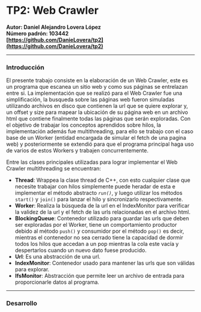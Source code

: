 # TP2: Web Crawler #  
**Autor: Daniel Alejandro Lovera López**  
**Número padrón: 103442**  
**[https://github.com/DanieLovera/tp2](https://github.com/DanieLovera/tp2)**  

---
### Introducción ###  
El presente trabajo consiste en la elaboración de un Web Crawler, este es un programa que escanea un sitio web y como sus páginas se entrelazan entre si. La implementación que se realizó para el Web Crawler fue una simplificación, la busqueda sobre las páginas web fueron simuladas utilizando archivos en disco que contienen la url que se quiere explorar y, un offset y size para mapear la ubicación de su página web en un archivo html que contiene finalmente todas las páginas que serán exploradas. Con el objetivo de trabajar los conceptos aprendidos sobre hilos, la implementación además fue multithreading, para ello se trabajo con el caso base de un Worker (entidad encargada de simular el fetch de una pagina web) y posteriormente se extendió para que el programa principal haga uso de varios de estos Workers y trabajen concurrentemente.  
  
Entre las clases principales utilizadas para lograr implementar el Web Crawler multithreading se encuentran:

- **Thread**: Wrappea la clase thread de C++, con esto cualquier clase que necesite trabajar con hilos simplemente puede heradar de esta e implementar el método abstracto *```run()```*, y luego utilizar los métodos ```start()``` y ```join()``` para lanzar el hilo y sincronizarlo respectivamente.
- **Worker**: Realiza la búsqueda de la url en el IndexMonitor para verificar la validez de la url y el fetch de las urls relacionadas en el archivo html.
- **BlockingQueue**: Contenedor utilizado para guardar las urls que deben ser exploradas por el Worker, tiene un comportamiento productor debido al método ```push()``` y consumidor por el método ```pop()``` es decir, mientras el contenedor no sea cerrado tiene la capacidad de dormir todos los hilos que accedan a un pop mientras la cola este vacía y despertarlos cuando un nuevo dato fuese producido. 
- **Url**: Es una abstracción de una url.
- **IndexMonitor**: Contenedor usado para mantener las urls que son válidas para explorar.
- **IfsMonitor**: Abstracción que permite leer un archivo de entrada para proporcionarle datos al programa.  

---
### Desarrollo ##  

